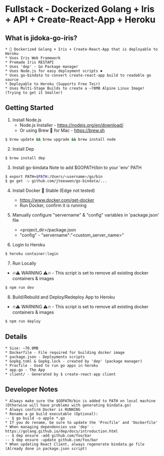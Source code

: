 # Fullstack - Dockerized Golang + Iris + API + Create-React-App + Heroku

## What is jidoka-go-iris?
    * 🐳 Dockerized Golang + Iris + Create-React-App that is deployable to Heroku
    * Uses Iris Web Framework
    * Premade Iris RESTAPI
    * Uses 'dep' - Go Package manager
    * Uses Node.js for easy deployment scripts ❤️
    * Uses go-bindata to convert create-react-app build to readable go source
    * Deployable to Heroku (Supports Free Teir)
    * Uses Multi-Stage Builds to create a ~70MB Alpine Linux Image! (Trying to get it Smaller)

## Getting Started

1. Install Node.js
    * Node.js Installer - https://nodejs.org/en/download/
    * Or using Brew 🍺 for Mac - https://brew.sh
```bash
$ brew update && brew upgrade && brew install node
```
2. Install Dep
```bash
$ brew install dep
```
3. Install go-bindata
Note to add $GOPATH/bin to your 'env' PATH
```bash
$ export PATH=$PATH:/Users/<username>/go/bin
$ go get -u github.com/jteeuwen/go-bindata/...
```
4. Install Docker 🐳 Stable (Edge not tested)
    * https://www.docker.com/get-docker
    * Run Docker, confirm it is running

5. Manually configure "servername" & "config" variables in 'package.json' file
    * <project_dir>/package.json
    * "config" - "servername":"<custom_server_name>"

6. Login to Heroku
```bash
$ heroku container:login
```

7. Run Locally
* 🔥⚠️ WARNING ⚠️🔥 - This script is set to remove all existing docker containers & images
```bash
$ npm run dev
```

8. Build/Rebuild and Deploy/Redeploy App to Heroku
* 🔥⚠️ WARNING ⚠️🔥 - This script is set to remove all existing docker containers & images
```bash
$ npm run deploy
```

## Details
    * Size: ~70.0MB
    * Dockerfile - File required for building docker image
    * package.json - Deployments scripts
    * Gopkg.toml & Gopkg.lock - created by 'dep' (package manager)
    * Procfile - Used to run go apps in heroku
    * app.go - The App
    * client/ - Generated by $ create-react-app client

## Developer Notes
    * Always make sure the $GOPATH/bin is added to PATH on local machine (Otherwise will have problems with generating bindata.go)
    * Always confirm Docker is RUNNING
    * Rename a go build executable (Optional):
    -- $ go build -o apple *.go
    * If you do rename, be sure to update the 'Procfile' and 'Dockerfile'
    * When managing dependencies use 'dep' - https://golang.github.io/dep/docs/introduction.html
    -- $ dep ensure -add github.com/foo/bar
    -- $ dep ensure -update github.com/foo/bar
    * When updating React Client, always regenerate bindata.go file (Already done in package.json script)


